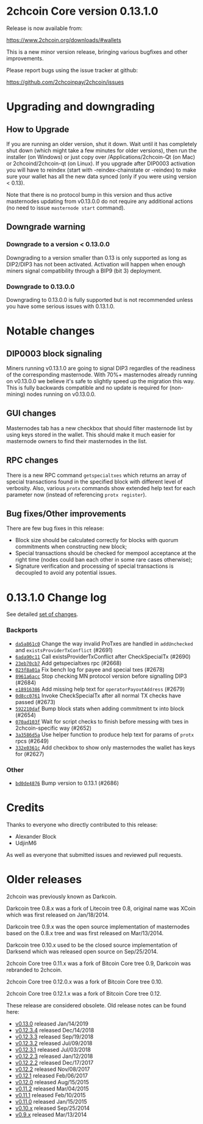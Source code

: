 2chcoin Core version 0.13.1.0
==========================

Release is now available from:

  <https://www.2chcoin.org/downloads/#wallets>

This is a new minor version release, bringing various bugfixes and other improvements.

Please report bugs using the issue tracker at github:

  <https://github.com/2chcoinpay/2chcoin/issues>


Upgrading and downgrading
=========================

How to Upgrade
--------------

If you are running an older version, shut it down. Wait until it has completely
shut down (which might take a few minutes for older versions), then run the
installer (on Windows) or just copy over /Applications/2chcoin-Qt (on Mac) or
2chcoind/2chcoin-qt (on Linux). If you upgrade after DIP0003 activation you will
have to reindex (start with -reindex-chainstate or -reindex) to make sure
your wallet has all the new data synced (only if you were using version < 0.13).

Note that there is no protocol bump in this version and thus active masternodes
updating from v0.13.0.0 do not require any additional actions (no need to issue
`masternode start` command).

Downgrade warning
-----------------

### Downgrade to a version < 0.13.0.0

Downgrading to a version smaller than 0.13 is only supported as long as DIP2/DIP3
has not been activated. Activation will happen when enough miners signal compatibility
through a BIP9 (bit 3) deployment.

### Downgrade to 0.13.0.0

Downgrading to 0.13.0.0 is fully supported but is not recommended unless you have some serious issues with 0.13.1.0.

Notable changes
===============

DIP0003 block signaling
-----------------------
Miners running v0.13.1.0 are going to signal DIP3 regardles of the readiness of the corresponding masternode.
With 70%+ masternodes already running on v0.13.0.0 we believe it's safe to slightly speed up the migration
this way. This is fully backwards compatible and no update is required for (non-mining) nodes running on v0.13.0.0.

GUI changes
-----------
Masternodes tab has a new checkbox that should filter masternode list by using keys stored in the wallet.
This should make it much easier for masternode owners to find their masternodes in the list.

RPC changes
-----------
There is a new RPC command `getspecialtxes` which returns an array of special transactions found in the specified
block with different level of verbosity. Also, various `protx` commands show extended help text for each parameter
now (instead of referencing `protx register`).

Bug fixes/Other improvements
----------------------------
There are few bug fixes in this release:
- Block size should be calculated correctly for blocks with quorum commitments when constructing new block;
- Special transactions should be checked for mempool acceptance at the right time (nodes could ban each other
in some rare cases otherwise);
- Signature verification and processing of special transactions is decoupled to avoid any potential issues.

 0.13.1.0 Change log
===================

See detailed [set of changes](https://github.com/2chcoinpay/2chcoin/compare/v0.13.0.0...2chcoinpay:v0.13.1.0).

### Backports

- [`da5a861c0`](https://github.com/2chcoinpay/2chcoin/commit/da5a861c0) Change the way invalid ProTxes are handled in `addUnchecked` and `existsProviderTxConflict` (#2691)
- [`6ada90c11`](https://github.com/2chcoinpay/2chcoin/commit/6ada90c11) Call existsProviderTxConflict after CheckSpecialTx (#2690)
- [`23eb70cb7`](https://github.com/2chcoinpay/2chcoin/commit/23eb70cb7) Add getspecialtxes rpc (#2668)
- [`023f8a01a`](https://github.com/2chcoinpay/2chcoin/commit/023f8a01a) Fix bench log for payee and special txes (#2678)
- [`8961a6acc`](https://github.com/2chcoinpay/2chcoin/commit/8961a6acc) Stop checking MN protocol version before signalling DIP3 (#2684)
- [`e18916386`](https://github.com/2chcoinpay/2chcoin/commit/e18916386) Add missing help text for `operatorPayoutAddress` (#2679)
- [`0d8cc0761`](https://github.com/2chcoinpay/2chcoin/commit/0d8cc0761) Invoke CheckSpecialTx after all normal TX checks have passed (#2673)
- [`592210daf`](https://github.com/2chcoinpay/2chcoin/commit/592210daf) Bump block stats when adding commitment tx into block (#2654)
- [`070ad103f`](https://github.com/2chcoinpay/2chcoin/commit/070ad103f) Wait for script checks to finish before messing with txes in 2chcoin-specific way (#2652)
- [`3a3586d5a`](https://github.com/2chcoinpay/2chcoin/commit/3a3586d5a) Use helper function to produce help text for params of `protx` rpcs (#2649)
- [`332e0361c`](https://github.com/2chcoinpay/2chcoin/commit/332e0361c) Add checkbox to show only masternodes the wallet has keys for (#2627)

### Other

- [`bd0de4876`](https://github.com/2chcoinpay/2chcoin/commit/bd0de4876) Bump version to 0.13.1 (#2686)

Credits
=======

Thanks to everyone who directly contributed to this release:

- Alexander Block
- UdjinM6

As well as everyone that submitted issues and reviewed pull requests.

Older releases
==============

2chcoin was previously known as Darkcoin.

Darkcoin tree 0.8.x was a fork of Litecoin tree 0.8, original name was XCoin
which was first released on Jan/18/2014.

Darkcoin tree 0.9.x was the open source implementation of masternodes based on
the 0.8.x tree and was first released on Mar/13/2014.

Darkcoin tree 0.10.x used to be the closed source implementation of Darksend
which was released open source on Sep/25/2014.

2chcoin Core tree 0.11.x was a fork of Bitcoin Core tree 0.9,
Darkcoin was rebranded to 2chcoin.

2chcoin Core tree 0.12.0.x was a fork of Bitcoin Core tree 0.10.

2chcoin Core tree 0.12.1.x was a fork of Bitcoin Core tree 0.12.

These release are considered obsolete. Old release notes can be found here:

- [v0.13.0](https://github.com/2chcoinpay/2chcoin/blob/master/doc/release-notes/2chcoin/release-notes-0.13.0.md) released Jan/14/2019
- [v0.12.3.4](https://github.com/2chcoinpay/2chcoin/blob/master/doc/release-notes/2chcoin/release-notes-0.12.3.4.md) released Dec/14/2018
- [v0.12.3.3](https://github.com/2chcoinpay/2chcoin/blob/master/doc/release-notes/2chcoin/release-notes-0.12.3.3.md) released Sep/19/2018
- [v0.12.3.2](https://github.com/2chcoinpay/2chcoin/blob/master/doc/release-notes/2chcoin/release-notes-0.12.3.2.md) released Jul/09/2018
- [v0.12.3.1](https://github.com/2chcoinpay/2chcoin/blob/master/doc/release-notes/2chcoin/release-notes-0.12.3.1.md) released Jul/03/2018
- [v0.12.2.3](https://github.com/2chcoinpay/2chcoin/blob/master/doc/release-notes/2chcoin/release-notes-0.12.2.3.md) released Jan/12/2018
- [v0.12.2.2](https://github.com/2chcoinpay/2chcoin/blob/master/doc/release-notes/2chcoin/release-notes-0.12.2.2.md) released Dec/17/2017
- [v0.12.2](https://github.com/2chcoinpay/2chcoin/blob/master/doc/release-notes/2chcoin/release-notes-0.12.2.md) released Nov/08/2017
- [v0.12.1](https://github.com/2chcoinpay/2chcoin/blob/master/doc/release-notes/2chcoin/release-notes-0.12.1.md) released Feb/06/2017
- [v0.12.0](https://github.com/2chcoinpay/2chcoin/blob/master/doc/release-notes/2chcoin/release-notes-0.12.0.md) released Aug/15/2015
- [v0.11.2](https://github.com/2chcoinpay/2chcoin/blob/master/doc/release-notes/2chcoin/release-notes-0.11.2.md) released Mar/04/2015
- [v0.11.1](https://github.com/2chcoinpay/2chcoin/blob/master/doc/release-notes/2chcoin/release-notes-0.11.1.md) released Feb/10/2015
- [v0.11.0](https://github.com/2chcoinpay/2chcoin/blob/master/doc/release-notes/2chcoin/release-notes-0.11.0.md) released Jan/15/2015
- [v0.10.x](https://github.com/2chcoinpay/2chcoin/blob/master/doc/release-notes/2chcoin/release-notes-0.10.0.md) released Sep/25/2014
- [v0.9.x](https://github.com/2chcoinpay/2chcoin/blob/master/doc/release-notes/2chcoin/release-notes-0.9.0.md) released Mar/13/2014

